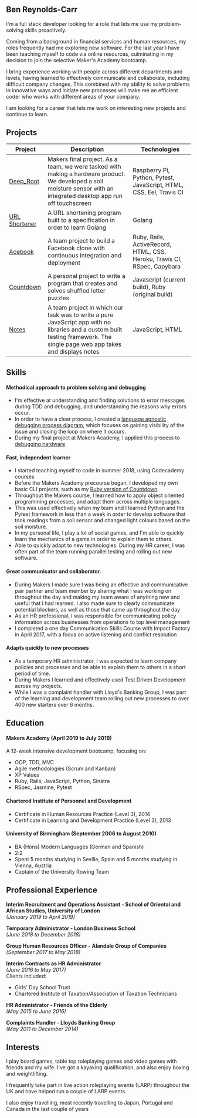 ## Ben Reynolds-Carr

I'm a full stack developer looking for a role that lets me use my problem-solving skills proactively.

Coming from a background in financial services and human resources, my roles frequently had me exploring new software. For the last year I have been teaching myself to code via online resources, culminating in my decision to join the selective Maker's Academy bootcamp.

I bring experience working with people across different departments and levels, having learned to effectively communicate and collaborate, including difficult company changes. This combined with my ability to solve problems in innovative ways and initiate new processes will make me an efficient coder who works with different areas of your company.   

I am looking for a career that lets me work on interesting new projects and continue to learn.

## Projects

| Project | Description | Technologies |
|-|-|-|
| [Deep_Root](https://github.com/breycarr/deep_root) | Makers final project. As a team, we were tasked with making a hardware product. We developed a soil moisture sensor with an integrated desktop app run off touchscreen | Raspberry Pi, Python, Pytest, JavaScript, HTML, CSS, Eel, Travis CI |
| [URL Shortener](https://github.com/breycarr/url_shortener) | A URL shortening program built to a specification in order to learn Golang | Golang
| [Acebook](https://github.com/samkitchen94/acebook-rails-amoeba-boyz) | A team project to build a Facebook clone with continuous integration and deployment | Ruby, Rails, ActiveRecord, HTML, CSS, Heroku, Travis CI, RSpec, Capybara |
| [Countdown](https://github.com/breycarr/countdown) | A personal project to write a program that creates and solves shuffled letter puzzles | Javascript (current build), Ruby (original build) |
| [Notes](https://github.com/breycarr/notes) | A team project in which our task was to write a pure JavaScript app with no libraries and a custom built testing framework. The single page web app takes and displays notes | JavaScript, HTML |

## Skills

#### Methodical approach to problem solving and debugging

- I'm effective at understanding and finding solutions to error messages during TDD and debugging, and understanding the reasons why errors occur.
- In order to have a clear process, I created a [language agnostic debugging process diagram](https://github.com/breycarr/misc_files/blob/master/Debugging%20Process.jpg), which focuses on gaining visibility of the issue and closing the loop on where it occurs.
- During my final project at Makers Academy, I applied this process to [debugging hardware](https://medium.com/@makers_c_a_c_t_u_s/debugging-hardware-by-ben-82c38ada24bc)

#### Fast, independent learner

- I started teaching myself to code in summer 2018, using Codecademy courses
- Before the Makers Academy precourse began, I developed my own basic CLI projects, such as my [Ruby version of Countdown](https://github.com/breycarr/countdown/tree/master/Ruby)
- Throughout the Makers course, I learned how to apply object oriented programming processes, and adapt them across multiple languages.
- This was used effectively when my team and I learned Python and the Pytest framework in less than a week in order to develop software that took readings from a soil sensor and changed light colours based on the soil moisture.
- In my personal life, I play a lot of social games, and I'm able to quickly learn the mechanics of a game in order to explain them to others.
- Able to quickly adapt to new technologies. During my HR career, I was often part of the team running parallel testing and rolling out new software.

#### Great communicator and collaborator.

- During Makers I made sure I was being an effective and communicative pair partner and team member by sharing what I was working on throughout the day and making my team aware of anything new and useful that I had learned. I also made sure to clearly communicate potential blockers, as well as those that came up throughout the day
- As an HR professional, I was responsible for communicating policy information across businesses from operations to top level management
- I completed a one day Communication Skills Course with Impact Factory in April 2017, with a focus on active listening and conflict resolution

#### Adapts quickly to new processes

- As a temporary HR administrator, I was expected to learn company policies and processes and be able to explain them to others in a short period of time.
- During Makers I learned and effectively used Test Driven Development across my projects.
- While I was a complaint handler with Lloyd's Banking Group, I was part of the learning and development team rolling out new processes to over 400 new starters over 6 months.

## Education

#### Makers Academy (April 2019 to July 2019)

A 12-week intensive development bootcamp, focusing on:

- OOP, TDD, MVC
- Agile methodologies (Scrum and Kanban)
- XP Values
- Ruby, Rails, JavaScript, Python, Sinatra
- RSpec, Jasmine, Pytest

#### Chartered Institute of Personnel and Development

- Certificate in Human Resources Practice (Level 3), 2014
- Certificate in Learning and Development Practice (Level 3), 2013

#### University of Birmingham (September 2006 to August 2010)

- BA (Hons) Modern Languages (German and Spanish)
- 2:2
- Spent 5 months studying in Seville, Spain and 5 months studying in Vienna, Austria
- Captain of the University Rowing Team

## Professional Experience

**Interim Recruitment and Operations Assistant - School of Oriental and African Studies, University of London**  
*(January 2019 to April 2019)*  

**Temporary Administrator - London Business School**  
*(June 2018 to December 2018)*  

**Group Human Resources Officer - Alandale Group of Companies**  
*(September 2017 to May 2018)*  

**Interim Contracts as HR Administrator**  
*(June 2016 to May 2017)*  
Clients included:
- Girls' Day School Trust   
- Chartered Institute of Taxation/Association of Taxation Technicians  

**HR Administrator - Friends of the Elderly**  
*(May 2015 to June 2016)*  

**Complaints Handler - Lloyds Banking Group**  
*(May 2011 to December 2014)*

## Interests

I play board games, table top roleplaying games and video games with friends and my wife. I've got a kayaking qualification, and also enjoy boxing and weightlifting.

I frequently take part in live action roleplaying events (LARP) throughout the UK and have helped run a couple of LARP events.

I also enjoy travelling, most recently travelling to Japan, Portugal and Canada in the last couple of years
